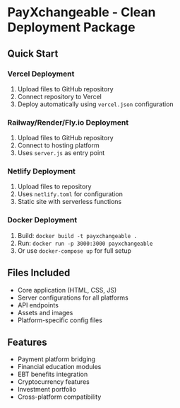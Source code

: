 # PayXchangeable - Clean Deployment Package

## Quick Start

### Vercel Deployment
1. Upload files to GitHub repository
2. Connect repository to Vercel
3. Deploy automatically using `vercel.json` configuration

### Railway/Render/Fly.io Deployment
1. Upload files to GitHub repository
2. Connect to hosting platform
3. Uses `server.js` as entry point

### Netlify Deployment
1. Upload files to repository
2. Uses `netlify.toml` for configuration
3. Static site with serverless functions

### Docker Deployment
1. Build: `docker build -t payxchangeable .`
2. Run: `docker run -p 3000:3000 payxchangeable`
3. Or use `docker-compose up` for full setup

## Files Included

- Core application (HTML, CSS, JS)
- Server configurations for all platforms
- API endpoints
- Assets and images
- Platform-specific config files

## Features
- Payment platform bridging
- Financial education modules
- EBT benefits integration
- Cryptocurrency features
- Investment portfolio
- Cross-platform compatibility
